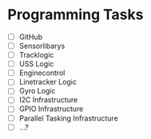 # Programming Tasks
- [ ] GitHub
- [ ] Sensorlibarys
- [ ] Tracklogic
- [ ] USS Logic
- [ ] Enginecontrol
- [ ] Linetracker Logic
- [ ] Gyro Logic
- [ ] I2C Infrastructure
- [ ] GPIO Infrastructure
- [ ] Parallel Tasking Infrastructure
- [ ] ...?
